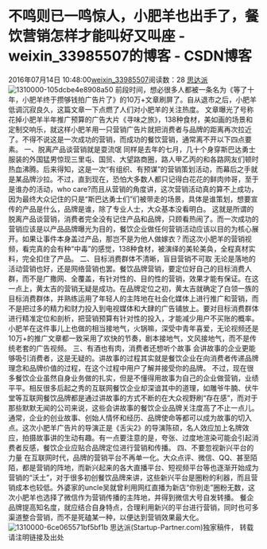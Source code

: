 # 不鸣则已一鸣惊人，小肥羊也出手了，餐饮营销怎样才能叫好又叫座 - weixin_33985507的博客 - CSDN博客
2016年07月14日 10:48:00[weixin_33985507](https://me.csdn.net/weixin_33985507)阅读数：28
[思达派](https://link.jianshu.com?t=javascript:void(0);)
![1310000-105dcbe4e8908a50](https://upload-images.jianshu.io/upload_images/1310000-105dcbe4e8908a50)
前段时间，想必很多人都被一条名为《等了十年，小肥羊终于攒够钱拍广告片了》的10万+文章刷屏了。自从退市之后，小肥羊低调沉寂良久，这篇文章一下点燃了人们对小肥羊的关注热度。
文章曝光了号称花掉小肥羊半年推广预算的广告大片《寻味之旅》，138种食材，美如画的场景和定制交响乐，就这样小肥羊用一只营销广告片就把消费者与品牌的距离再次拉近了。不得不说这是一次成功的营销，而成功的餐饮营销，通常离不开以下四点要素。
一、脱离产品谈营销就是耍流氓
同样是去年的七月，几十个身穿斯巴达勇士服装的外国猛男惊现三里屯、国贸、大望路商圈，路人甲乙丙的和各路网友们顿时热血沸腾。后来得知，这是一次“有组织、有预谋”的营销策划活动，而幕后之手就是某品牌沙拉。不过，直到现在，恐怕大多数人都只记得白花花的鲜肉帅哥，至于是谁办的活动，who care?而且从营销的角度讲，这次营销活动真的算不上成功，因为最终大众记住的只是“斯巴达勇士们”们被带走的场景，具体是谁策划，想要宣传的产品是什么，品牌是谁，除了专业人士，大众基本没看明白。
这就是所谓的脱离产品谈营销，消费者完全没有记住产品和品牌，只顾看热闹了。而一次成功的营销应该是以产品品牌曝光为目的，餐饮企业做任何营销活动应该以目的为核心展开。如果让事件本身盖过产品，那岂不是为他人做嫁衣？而这次小肥羊的营销视频，看完真的会有种“中毒”的感觉，138种食材，被演绎的美轮美奂，全程真材实料，完全扣住了产品。
二、目标消费群体不清晰，盲目营销不可取
无论是落地的活动营销也好，还是网络营销也罢。餐饮品牌营销，要定位好自己的目标消费人群，而不是广撒网、全覆盖，有针对性的、目的性的营销，效果才能有保证。在这一点上，黄太吉的营销无疑是成功。在品牌定位之初，黄太吉就确定了白领一族的目标消费群体，并熟练运用了年轻人的主阵地在社会化媒体上进行推广和营销，而不是把过多的精力和财力投入到电视媒体和大肆的广告铺放上。要对目标消费群体进行精准定位和剖析，把营销预算有针对性的投入，才能减少用户不买账的概率。小肥羊在这件事儿上也做的相当接地气，火锅嘛，深受中青年喜爱，无论视频还是10万+的推广文章都一致采用了欢快的节奏，剧本接地气，文风接地气，而不是传统老套的广告视频。
三、有酒也有肉，消费者还想听个故事
会讲故事的企业更能够吸引消费者，这是无疑的。讲故事的过程其实就是餐饮企业在向消费者传递品牌理念和品牌价值的过程，在这个过程中用户了解并接受你的品牌。
不过，现在很多餐饮企业虽然自身业务做的扎实，但是不懂得用故事为自己的企业做营销，业绩平平。相反很多后起之秀的互联网餐饮企业却深谙其中的道理，如雕爷牛腩、伏牛堂等互联网餐饮品牌都是通过讲故事的方式不断的在大众视野刷“存在感”，而对于那些默默无闻的公司来说，这些会讲故事的餐饮企业品牌关注度高了不止一点儿。
通常，企业的创业故事、创始人情怀和经历、品牌使命等都可以成为故事的切入点。这次小肥羊广告片的导演正是《舌尖2》的导演陈硕，名人效应加上名牌效应，拍摄故事讲的生动有趣。有一点要注意的是，夸张、过度地渲染可能会引起消费者反感，餐饮企业应贴合品牌定位进行营销和传播。
四、不要忽视新兴平台的力量
在互联网时代，品牌的营销平台不再单一化。大众点评、微信、QQ、甚至陌陌，都是营销的阵地，而新兴起来的各大直播平台、短视频平台等也逐渐开始成为营销的“沃土”，对于很多初创餐饮品牌来讲，这些新兴平台是圈粉的利器，而且营销成本也较低。外婆家的uncle吴就曾利用网红直播为新店“你别走”圈粉无数，这次小肥羊也选择了微信作为营销传播的主阵地，并得到微信大号自发转播。
餐企品牌提高知名度，就应结合自身特点，合理利用新兴的平台进行营销，同时也可多渠道整合营销，而不是死磕某一种，以便达到营销效果最大化。
![1310000-6ce065571bf5bf1b](https://upload-images.jianshu.io/upload_images/1310000-6ce065571bf5bf1b)
思达派(Startup-Partner.com)独家稿件，
转载请注明链接及出处
